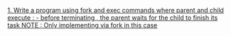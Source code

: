 [1. Write a program using fork and exec commands where parent and child execute :
      - before terminating , the parent waits for the child to finish its task
      NOTE : Only implementing via fork in this case](fork_exec.c)

